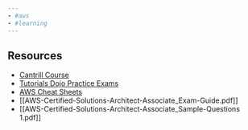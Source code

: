 ```yaml
---
- #aws 
- #learning
---
```



## Resources
- [Cantrill Course](https://learn.cantrill.io/p/aws-certified-solutions-architect-associate-saa-c03)
- [Tutorials Dojo Practice Exams](https://portal.tutorialsdojo.com/courses/aws-certified-solutions-architect-associate-practice-exams/)
- [AWS Cheat Sheets](https://tutorialsdojo.com/aws-cheat-sheets/)
- [[AWS-Certified-Solutions-Architect-Associate_Exam-Guide.pdf]]
- [[AWS-Certified-Solutions-Architect-Associate_Sample-Questions 1.pdf]]
